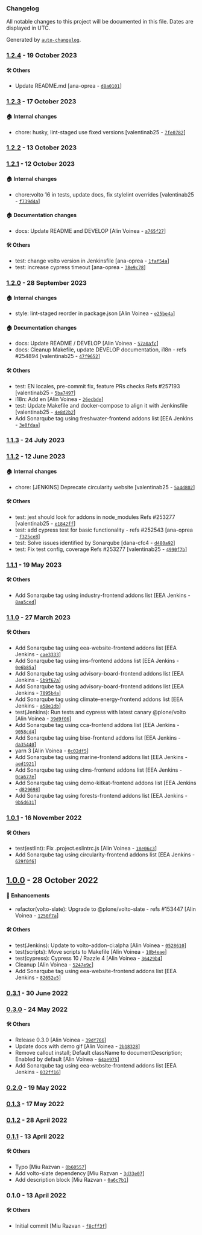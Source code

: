 ### Changelog

All notable changes to this project will be documented in this file. Dates are displayed in UTC.

Generated by [`auto-changelog`](https://github.com/CookPete/auto-changelog).

### [1.2.4](https://github.com/eea/volto-description-block/compare/1.2.3...1.2.4) - 19 October 2023

#### :hammer_and_wrench: Others

- Update README.md [ana-oprea - [`d8a0101`](https://github.com/eea/volto-description-block/commit/d8a0101660c064e60a0eaf31897aee4b06e2b923)]
### [1.2.3](https://github.com/eea/volto-description-block/compare/1.2.2...1.2.3) - 17 October 2023

#### :house: Internal changes

- chore: husky, lint-staged use fixed versions [valentinab25 - [`7fe0782`](https://github.com/eea/volto-description-block/commit/7fe0782e604f405472dbb8c1d8bdb685dd1bd5da)]

### [1.2.2](https://github.com/eea/volto-description-block/compare/1.2.1...1.2.2) - 13 October 2023

### [1.2.1](https://github.com/eea/volto-description-block/compare/1.2.0...1.2.1) - 12 October 2023

#### :house: Internal changes

- chore:volto 16 in tests, update docs, fix stylelint overrides [valentinab25 - [`f739d4a`](https://github.com/eea/volto-description-block/commit/f739d4ae4658a1f19318dac352f384b0b597d5f7)]

#### :house: Documentation changes

- docs: Update README and DEVELOP [Alin Voinea - [`a765f27`](https://github.com/eea/volto-description-block/commit/a765f2702f113377e70e3634268fbd90a946b48f)]

#### :hammer_and_wrench: Others

- test: change volto version in Jenkinsfile [ana-oprea - [`1faf54a`](https://github.com/eea/volto-description-block/commit/1faf54a8e15b1945e55cb91a7e970f4ceeadd296)]
- test: increase cypress timeout [ana-oprea - [`38e9c78`](https://github.com/eea/volto-description-block/commit/38e9c78ae9cf31a41547f69ce5a633c2db4e7464)]
### [1.2.0](https://github.com/eea/volto-description-block/compare/1.1.3...1.2.0) - 28 September 2023

#### :house: Internal changes

- style: lint-staged reorder in package.json [Alin Voinea - [`e25be4a`](https://github.com/eea/volto-description-block/commit/e25be4a048af9d5d1eb873af5030d2373d3c9530)]

#### :house: Documentation changes

- docs: Update README / DEVELOP [Alin Voinea - [`57a0afc`](https://github.com/eea/volto-description-block/commit/57a0afc0f34ed006c6103ea77e63072ce7317e1a)]
- docs: Cleanup Makefile, update DEVELOP documentation, i18n - refs #254894 [valentinab25 - [`47f9652`](https://github.com/eea/volto-description-block/commit/47f96526b41c4c238c2aa8228175f27d66dd6d82)]

#### :hammer_and_wrench: Others

- test: EN locales, pre-commit fix, feature PRs checks Refs #257193 [valentinab25 - [`5ba7497`](https://github.com/eea/volto-description-block/commit/5ba74971be907f1a30c5af14bef816f4ec4d3888)]
- i18n: Add en [Alin Voinea - [`26ecbde`](https://github.com/eea/volto-description-block/commit/26ecbde5fe4fe6d0a7709a8bf39602f034036364)]
- test: Update Makefile and docker-compose to align it with Jenkinsfile [valentinab25 - [`4e8d2b2`](https://github.com/eea/volto-description-block/commit/4e8d2b2ca65248f2e9e924f00fe89eb9c8ccb513)]
- Add Sonarqube tag using freshwater-frontend addons list [EEA Jenkins - [`3e0fdaa`](https://github.com/eea/volto-description-block/commit/3e0fdaab9a13e56dae4fe437d598e8a41c928335)]
### [1.1.3](https://github.com/eea/volto-description-block/compare/1.1.2...1.1.3) - 24 July 2023

### [1.1.2](https://github.com/eea/volto-description-block/compare/1.1.1...1.1.2) - 12 June 2023

#### :house: Internal changes

- chore: [JENKINS] Deprecate circularity website [valentinab25 - [`5a4d802`](https://github.com/eea/volto-description-block/commit/5a4d80276c4b9474484236e371eec034d49d3381)]

#### :hammer_and_wrench: Others

- test: jest should look for addons in node_modules Refs #253277 [valentinab25 - [`e1842ff`](https://github.com/eea/volto-description-block/commit/e1842ffb1d825c5dab556003e6d9343ef1f8329e)]
- test: add cypress test for basic functionality - refs #252543 [ana-oprea - [`f325ce8`](https://github.com/eea/volto-description-block/commit/f325ce852665e7b26455cc23efcf3b8ca18a04c2)]
- test: Solve issues identified by Sonarqube [dana-cfc4 - [`d480a92`](https://github.com/eea/volto-description-block/commit/d480a92fa31425d05c84cb630bf4ad464391e9d5)]
- test: Fix test config, coverage Refs #253277 [valentinab25 - [`4990f7b`](https://github.com/eea/volto-description-block/commit/4990f7b7e486b895a8052b4458488f2f63f8e47f)]
### [1.1.1](https://github.com/eea/volto-description-block/compare/1.1.0...1.1.1) - 19 May 2023

#### :hammer_and_wrench: Others

- Add Sonarqube tag using industry-frontend addons list [EEA Jenkins - [`8aa5ced`](https://github.com/eea/volto-description-block/commit/8aa5ced5f4a21326059d86e1bd9c608b672569f1)]
### [1.1.0](https://github.com/eea/volto-description-block/compare/1.0.1...1.1.0) - 27 March 2023

#### :hammer_and_wrench: Others

- Add Sonarqube tag using eea-website-frontend addons list [EEA Jenkins - [`cae3333`](https://github.com/eea/volto-description-block/commit/cae3333ea521533d15b05401a831425751e5dc15)]
- Add Sonarqube tag using ims-frontend addons list [EEA Jenkins - [`0e6b85a`](https://github.com/eea/volto-description-block/commit/0e6b85af26f7a68b737650fe43cb59ab9304a888)]
- Add Sonarqube tag using advisory-board-frontend addons list [EEA Jenkins - [`5b9f67a`](https://github.com/eea/volto-description-block/commit/5b9f67a41812aa0cd126ede14fd13b3cbd4f84ab)]
- Add Sonarqube tag using advisory-board-frontend addons list [EEA Jenkins - [`7095b4a`](https://github.com/eea/volto-description-block/commit/7095b4a17ba4ec6c5650cd6233dac8420accd1a8)]
- Add Sonarqube tag using climate-energy-frontend addons list [EEA Jenkins - [`a58e1db`](https://github.com/eea/volto-description-block/commit/a58e1db4c880028780cda54a386a06d72bf89877)]
- test(Jenkins): Run tests and cypress with latest canary @plone/volto [Alin Voinea - [`39d9f06`](https://github.com/eea/volto-description-block/commit/39d9f06e028c5006cf29e62984647e4fa8d4fc80)]
- Add Sonarqube tag using cca-frontend addons list [EEA Jenkins - [`9058cd4`](https://github.com/eea/volto-description-block/commit/9058cd46e1922e46ce13038c0d9dbe4b39fa4354)]
- Add Sonarqube tag using bise-frontend addons list [EEA Jenkins - [`da35440`](https://github.com/eea/volto-description-block/commit/da35440d53b6fbaf9462f2950791a473b674b67a)]
- yarn 3 [Alin Voinea - [`0c02df5`](https://github.com/eea/volto-description-block/commit/0c02df5f5c1a26656018d68927aa437ce37df8c3)]
- Add Sonarqube tag using marine-frontend addons list [EEA Jenkins - [`aed1921`](https://github.com/eea/volto-description-block/commit/aed1921e2e0493afd2a7e8fe37428643069f9487)]
- Add Sonarqube tag using clms-frontend addons list [EEA Jenkins - [`0ca677e`](https://github.com/eea/volto-description-block/commit/0ca677e3732f5f7dba50dae8d60d43e95c7ecfb1)]
- Add Sonarqube tag using demo-kitkat-frontend addons list [EEA Jenkins - [`d829698`](https://github.com/eea/volto-description-block/commit/d82969855addee8478a43f1440b0dba003f5f9c2)]
- Add Sonarqube tag using forests-frontend addons list [EEA Jenkins - [`9b5d631`](https://github.com/eea/volto-description-block/commit/9b5d6310df3a32d8b29085eb843e727a5a19ceb7)]
### [1.0.1](https://github.com/eea/volto-description-block/compare/1.0.0...1.0.1) - 16 November 2022

#### :hammer_and_wrench: Others

- test(estlint): Fix .project.eslintrc.js [Alin Voinea - [`18e06c3`](https://github.com/eea/volto-description-block/commit/18e06c387847079ba8dee0ac5c059e8bba7671e7)]
- Add Sonarqube tag using circularity-frontend addons list [EEA Jenkins - [`629f0f6`](https://github.com/eea/volto-description-block/commit/629f0f6867bc7b69f571eea5d61df57473c1f1c4)]
## [1.0.0](https://github.com/eea/volto-description-block/compare/0.3.1...1.0.0) - 28 October 2022

#### :nail_care: Enhancements

- refactor(volto-slate): Upgrade to @plone/volto-slate - refs #153447 [Alin Voinea - [`1250f7a`](https://github.com/eea/volto-description-block/commit/1250f7a3be60ace96a8c69734c053a833c5e8e7f)]

#### :hammer_and_wrench: Others

- test(Jenkins): Update to volto-addon-ci:alpha [Alin Voinea - [`0528610`](https://github.com/eea/volto-description-block/commit/05286106b8728083164f08cba443cad4e0c2434a)]
- test(scripts): Move scripts to Makefile [Alin Voinea - [`10b4eae`](https://github.com/eea/volto-description-block/commit/10b4eaec24009403b4100a29550d536c4e08d9a2)]
- test(cypress): Cypress 10 / Razzle 4 [Alin Voinea - [`36429b4`](https://github.com/eea/volto-description-block/commit/36429b4656333472038fd245623736042e9cc2ae)]
- Cleanup [Alin Voinea - [`5247e9c`](https://github.com/eea/volto-description-block/commit/5247e9cca2751495c91a52ce8cd0a3992a399df1)]
- Add Sonarqube tag using eea-website-frontend addons list [EEA Jenkins - [`82652e5`](https://github.com/eea/volto-description-block/commit/82652e51b86f31d9a10e75c6986d3b44182b4931)]
### [0.3.1](https://github.com/eea/volto-description-block/compare/0.3.0...0.3.1) - 30 June 2022

### [0.3.0](https://github.com/eea/volto-description-block/compare/0.2.0...0.3.0) - 24 May 2022

#### :hammer_and_wrench: Others

- Release 0.3.0 [Alin Voinea - [`39df766`](https://github.com/eea/volto-description-block/commit/39df76639343b340bb8369342728a35a0a7260f7)]
- Update docs with demo gif [Alin Voinea - [`2b18328`](https://github.com/eea/volto-description-block/commit/2b183280ea637d53c1b20e933972d41bab0f08c8)]
- Remove callout install; Default className to documentDescription; Enabled by default [Alin Voinea - [`64ae975`](https://github.com/eea/volto-description-block/commit/64ae975fdfe05f3e87788d09735282b756be1559)]
- Add Sonarqube tag using eea-website-frontend addons list [EEA Jenkins - [`032ff16`](https://github.com/eea/volto-description-block/commit/032ff162b8c89c951840f6ae020480e4ae68272c)]
### [0.2.0](https://github.com/eea/volto-description-block/compare/0.1.3...0.2.0) - 19 May 2022

### [0.1.3](https://github.com/eea/volto-description-block/compare/0.1.2...0.1.3) - 17 May 2022

### [0.1.2](https://github.com/eea/volto-description-block/compare/0.1.1...0.1.2) - 28 April 2022

### [0.1.1](https://github.com/eea/volto-description-block/compare/0.1.0...0.1.1) - 13 April 2022

#### :hammer_and_wrench: Others

- Typo [Miu Razvan - [`0b60557`](https://github.com/eea/volto-description-block/commit/0b60557075668aa6f852857f6d25ca469fc6279a)]
- Add volto-slate dependency [Miu Razvan - [`3d33e07`](https://github.com/eea/volto-description-block/commit/3d33e0795af0a8cabce1bfb6562c35cda8e5bc66)]
- Add description block [Miu Razvan - [`0a6c7b1`](https://github.com/eea/volto-description-block/commit/0a6c7b167ea4037b47df5bea39932a5d03778954)]
### 0.1.0 - 13 April 2022

#### :hammer_and_wrench: Others

- Initial commit [Miu Razvan - [`f8cff3f`](https://github.com/eea/volto-description-block/commit/f8cff3fe130af00ee150f3200b67acae4836ec70)]
